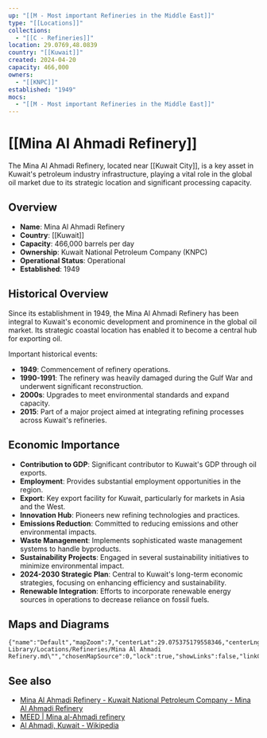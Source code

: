 ```yaml
---
up: "[[M - Most important Refineries in the Middle East]]"
type: "[[Locations]]"
collections:
  - "[[C - Refineries]]"
location: 29.0769,48.0839
country: "[[Kuwait]]"
created: 2024-04-20
capacity: 466,000
owners:
  - "[[KNPC]]"
established: "1949"
mocs:
  - "[[M - Most important Refineries in the Middle East]]"
---
```


# [[Mina Al Ahmadi Refinery]]

The Mina Al Ahmadi Refinery, located near [[Kuwait City]], is a key asset in Kuwait's petroleum industry infrastructure, playing a vital role in the global oil market due to its strategic location and significant processing capacity.

## Overview

- **Name**: Mina Al Ahmadi Refinery
- **Country**: [[Kuwait]]
- **Capacity**: 466,000 barrels per day
- **Ownership**: Kuwait National Petroleum Company (KNPC)
- **Operational Status**: Operational
- **Established**: 1949

## Historical Overview

Since its establishment in 1949, the Mina Al Ahmadi Refinery has been integral to Kuwait's economic development and prominence in the global oil market. Its strategic coastal location has enabled it to become a central hub for exporting oil.

Important historical events:
- **1949**: Commencement of refinery operations.
- **1990-1991**: The refinery was heavily damaged during the Gulf War and underwent significant reconstruction.
- **2000s**: Upgrades to meet environmental standards and expand capacity.
- **2015**: Part of a major project aimed at integrating refining processes across Kuwait's refineries.

## Economic Importance 

- **Contribution to GDP**: Significant contributor to Kuwait's GDP through oil exports.
- **Employment**: Provides substantial employment opportunities in the region.
- **Export**: Key export facility for Kuwait, particularly for markets in Asia and the West.
- **Innovation Hub**: Pioneers new refining technologies and practices.
- **Emissions Reduction**: Committed to reducing emissions and other environmental impacts.
- **Waste Management**: Implements sophisticated waste management systems to handle byproducts.
- **Sustainability Projects**: Engaged in several sustainability initiatives to minimize environmental impact.
- **2024-2030 Strategic Plan**: Central to Kuwait's long-term economic strategies, focusing on enhancing efficiency and sustainability.
- **Renewable Integration**: Efforts to incorporate renewable energy sources in operations to decrease reliance on fossil fuels.

## Maps and Diagrams

```mapview
{"name":"Default","mapZoom":7,"centerLat":29.075375179558346,"centerLng":48.087158203125,"query":"path:\"30 Library/Locations/Refineries/Mina Al Ahmadi Refinery.md\"","chosenMapSource":0,"lock":true,"showLinks":false,"linkColor":"red"}
```

## See also

- [Mina Al Ahmadi Refinery - Kuwait National Petroleum Company - Mina Al Ahmadi Refinery](https://www.knpc.com/en/our-business/crude-oil-refining/mina-al-ahmadi-refinery)
- [MEED | Mina al-Ahmadi refinery](https://www.meed.com/mina-al-ahmadi-refinery/)
- [Al Ahmadi, Kuwait - Wikipedia](https://en.wikipedia.org/wiki/Al_Ahmadi,_Kuwait)